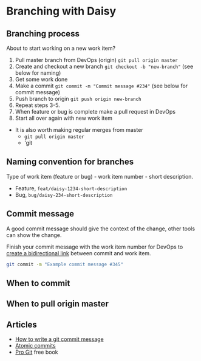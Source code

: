 # Branching with Daisy

## Branching process

About to start working on a new work item?

1. Pull master branch from DevOps (origin) `git pull origin master`
2. Create and checkout a new branch `git checkout -b "new-branch"` (see below for naming)
3. Get some work done
4. Make a commit `git commit -m "Commit message #234"` (see below for commit message)
5. Push branch to origin `git push origin new-branch`
6. Repeat steps 3-5.
7. When feature or bug is complete make a pull request in DevOps
8. Start all over again with new work item

- It is also worth making regular merges from master
    - `git pull origin master`
    - 'git 

## Naming convention for branches

Type of work item (feature or bug) - work item number - short description.

- Feature, `feat/daisy-1234-short-description`
- Bug, `bug/daisy-234-short-description`

## Commit message

A good commit message should give the context of the change, other tools can show the change.

Finish your commit message with the work item number for DevOps to [create a bidirectional link](https://stackoverflow.com/questions/54577475/azuredevops-link-git-commit-or-branch-to-work-item-via-command-line) between commit and work item.

```bash
git commit -m "Example commit message #345"
```

## When to commit

## When to pull origin master

## Articles

- [How to write a git commit message](https://chris.beams.io/posts/git-commit/)
- [Atomic commits](https://www.freshconsulting.com/atomic-commits/)
- [Pro Git](https://git-scm.com/book/en/v2) free book
